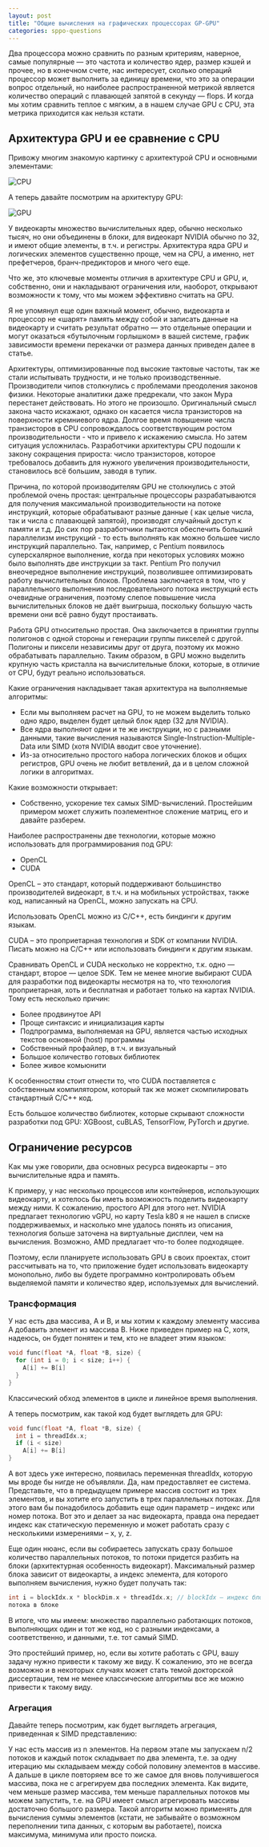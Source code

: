 ```yaml
---
layout: post
title: "Общие вычисления на графических процессорах GP-GPU"
categories: sppo-questions
---
```


Два процессора можно сравнить по разным критериям, наверное, самые популярные — это частота и количество ядер, размер
кэшей и прочее, но в конечном счете, нас интересует, сколько операций процессор может выполнить за единицу времени, что
это за операции вопрос отдельный, но наиболее распространенной метрикой является количество операций с плавающей запятой
в секунду — flops. И когда мы хотим сравнить теплое с мягким, а в нашем случае GPU с CPU, эта метрика приходится как
нельзя кстати.

## Архитектура GPU и ее сравнение с CPU

Привожу многим знакомую картинку с архитектурой CPU и основными элементами:

![CPU](/assets/q31-1.png)

А теперь давайте посмотрим на архитектуру GPU:

![GPU](/assets/q31-2.png)

У видеокарты множество вычислительных ядер, обычно несколько тысяч, но они объединены в блоки, для видеокарт NVIDIA
обычно по 32, и имеют общие элементы, в т.ч. и регистры. Архитектура ядра GPU и логических элементов существенно проще,
чем на CPU, а именно, нет префетчеров, бранч-предикторов и много чего еще.

Что же, это ключевые моменты отличия в архитектуре CPU и GPU, и, собственно, они и накладывают ограничения или,
наоборот, открывают возможности к тому, что мы можем эффективно считать на GPU.

Я не упомянул еще один важный момент, обычно, видеокарта и процессор не «шарят» память между собой и записать данные на
видеокарту и считать результат обратно — это отдельные операции и могут оказаться «бутылочным горлышком» в вашей
системе, график зависимости времени перекачки от размера данных приведен далее в статье.

Архитектуры, оптимизированные под высокие тактовые частоты, так же стали испытывать трудности, и не
только производственные. Производители чипов столкнулись с проблемами преодоления законов физики. Некоторые аналитики
даже предрекали, что закон Мура перестанет действовать. Но этого не произошло. Оригинальный смысл закона часто искажают,
однако он касается числа транзисторов на поверхности кремниевого ядра. Долгое время повышение числа транзисторов в CPU
сопровождалось соответствующим ростом производительности - что и привело к искажению смысла. Но затем ситуация
усложнилась. Разработчики архитектуры CPU подошли к закону сокращения прироста: число транзисторов, которое требовалось
добавить для нужного увеличения производительности, становилось всё большим, заводя в тупик.

Причина, по которой производителям GPU не столкнулись с этой проблемой очень простая: центральные процессоры
разрабатываются для получения максимальной производительности на потоке инструкций, которые обрабатывают разные данные (
как целые числа, так и числа с плавающей запятой), производят случайный доступ к памяти и т.д. До сих пор разработчики
пытаются обеспечить больший параллелизм инструкций - то есть выполнять как можно большее число инструкций параллельно.
Так, например, с Pentium появилось суперскалярное выполнение, когда при некоторых условиях можно было выполнять две
инструкции за такт. Pentium Pro получил внеочередное выполнение инструкций, позволившее оптимизировать работу
вычислительных блоков. Проблема заключается в том, что у параллельного выполнения последовательного потока инструкций
есть очевидные ограничения, поэтому слепое повышение числа вычислительных блоков не даёт выигрыша, поскольку большую
часть времени они всё равно будут простаивать.

Работа GPU относительно простая. Она заключается в принятии группы полигонов с одной стороны и генерации группы пикселей
с другой. Полигоны и пиксели независимы друг от друга, поэтому их можно обрабатывать параллельно. Таким образом, в GPU
можно выделить крупную часть кристалла на вычислительные блоки, которые, в отличие от CPU, будут реально использоваться.

Какие ограничения накладывает такая архитектура на выполняемые алгоритмы:

- Если мы выполняем расчет на GPU, то не можем выделить только одно ядро, выделен будет целый блок ядер (32 для NVIDIA).
- Все ядра выполняют одни и те же инструкции, но с разными данными, такие вычисления
  называются Single-Instruction-Multiple-Data или SIMD (хотя NVIDIA вводит свое уточнение).
- Из-за относительно простого набора логических блоков и общих регистров, GPU очень не любит ветвлений, да и в целом
  сложной логики в алгоритмах.

Какие возможности открывает:

- Собственно, ускорение тех самых SIMD-вычислений. Простейшим примером может служить поэлементное сложение матриц, его и
  давайте разберем.

Наиболее распространены две технологии, которые можно использовать для программирования под GPU:

- OpenCL
- CUDA

OpenCL – это стандарт, который поддерживают большинство производителей видеокарт, в т.ч. и на мобильных устройствах,
также код, написанный на OpenCL, можно запускать на CPU.

Использовать OpenCL можно из C/C++, есть биндинги к другим языкам.

CUDA – это проприетарная технология и SDK от компании NVIDIA. Писать можно на C/C++ или использовать биндинги к другим
языкам.

Сравнивать OpenCL и CUDA несколько не корректно, т.к. одно — стандарт, второе — целое SDK. Тем не менее многие выбирают
CUDA для разработки под видеокарты несмотря на то, что технология проприетарная, хоть и бесплатная и работает только на
картах NVIDIA. Тому есть несколько причин:

- Более продвинутое API
- Проще синтаксис и инициализация карты
- Подпрограмма, выполняемая на GPU, является частью исходных текстов основной (host) программы
- Собственный профайлер, в т.ч. и визуальный
- Большое количество готовых библиотек
- Более живое комьюнити

К особенностям стоит отнести то, что CUDA поставляется с собственным компилятором, который так же может скомпилировать
стандартный C/C++ код.

Есть большое количество библиотек, которые скрывают сложности разработки под GPU: XGBoost, cuBLAS,
TensorFlow, PyTorch и другие.

## Ограничение ресурсов

Как мы уже говорили, два основных ресурса видеокарты – это вычислительные ядра и память.

К примеру, у нас несколько процессов или контейнеров, использующих видеокарту, и хотелось бы иметь возможность поделить
видеокарту между ними. К сожалению, простого API для этого нет. NVIDIA предлагает технологию vGPU, но карту Tesla k80 я
не нашел в списке поддерживаемых, и насколько мне удалось понять из описания, технология больше заточена на виртуальные
дисплеи, чем на вычисления. Возможно, AMD предлагает что-то более подходящее.

Поэтому, если планируете использовать GPU в своих проектах, стоит рассчитывать на то, что приложение будет использовать
видеокарту монопольно, либо вы будете программно контролировать объем выделяемой памяти и количество ядер, используемых
для вычислений.

### Трансформация

У нас есть два массива, A и B, и мы хотим к каждому элементу массива A добавить элемент из массива B. Ниже приведен
пример на C, хотя, надеюсь, он будет понятен и тем, кто не владеет этим языком:

```c
void func(float *A, float *B, size) {
  for (int i = 0; i < size; i++) {
    A[i] += B[i]
  }
}
```

Классический обход элементов в цикле и линейное время выполнения.

А теперь посмотрим, как такой код будет выглядеть для GPU:

```c
void func(float *A, float *B, size) {
  int i = threadIdx.x;
  if (i < size)
    A[i] += B[i]
}
```

А вот здесь уже интересно, появилась переменная threadIdx, которую мы вроде бы нигде не объявляли. Да, нам предоставляет
ее система. Представьте, что в предыдущем примере массив состоит из трех элементов, и вы хотите его запустить в трех
параллельных потоках. Для этого вам бы понадобилось добавить еще один параметр – индекс или номер потока. Вот это и
делает за нас видеокарта, правда она передает индекс как статическую переменную и может работать сразу с несколькими
измерениями – x, y, z.

Еще один нюанс, если вы собираетесь запускать сразу большое количество параллельных потоков, то потоки придется разбить
на блоки (архитектурная особенность видеокарт). Максимальный размер блока зависит от видеокарты, а индекс элемента, для
которого выполняем вычисления, нужно будет получать так:

```c
int i = blockIdx.x * blockDim.x + threadIdx.x; // blockIdx – индекс блока, blockDim – размер блока, threadIdx – индекс
потока в блоке
```

В итоге, что мы имеем: множество параллельно работающих потоков, выполняющих один и тот же код, но с разными индексами, а
соответственно, и данными, т.е. тот самый SIMD.

Это простейший пример, но, если вы хотите работать с GPU, вашу задачу нужно привести к такому же виду. К сожалению, это
не всегда возможно и в некоторых случаях может стать темой докторской диссертации, тем не менее классические
алгоритмы все же можно привести к такому виду.

### Агрегация

Давайте теперь посмотрим, как будет выглядеть агрегация, приведенная к SIMD представлению:

У нас есть массив из n элементов. На первом этапе мы запускаем n/2 потоков и каждый поток складывает по два элемента,
т.е. за одну итерацию мы складываем между собой половину элементов в массиве. А дальше в цикле повторяем все то же самое
для вновь получившегося массива, пока не с агрегируем два последних элемента. Как видите, чем меньше размер массива, тем
меньше параллельных потоков мы можем запустить, т.е. на GPU имеет смысл агрегировать массивы достаточно большого
размера. Такой алгоритм можно применять для вычисления суммы элементов (кстати, не забывайте о возможном переполнении
типа данных, с которым вы работаете), поиска максимума, минимума или просто поиска.